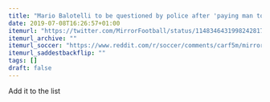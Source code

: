 ```yaml
---
title: "Mario Balotelli to be questioned by police after 'paying man to strip down to underpants and drive moped into sea'"
date: 2019-07-08T16:26:57+01:00
itemurl: "https://twitter.com/MirrorFootball/status/1148346431998242817?s=19"
itemurl_archive: ""
itemurl_soccer: "https://www.reddit.com/r/soccer/comments/carf5m/mirror_mario_balotelli_to_be_questioned_by_police/"
itemurl_saddestbackflip: ""
tags: []
draft: false
---
```

Add it to the list
